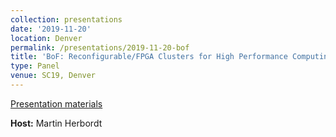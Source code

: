 ```yaml
---
collection: presentations
date: '2019-11-20'
location: Denver
permalink: /presentations/2019-11-20-bof
title: 'BoF: Reconfigurable/FPGA Clusters for High Performance Computing'
type: Panel
venue: SC19, Denver
---
```


[Presentation materials](https://sc19.supercomputing.org/presentation/?id=bof115&sess=sess313)


**Host:** Martin Herbordt